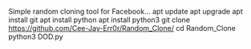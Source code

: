 Simple random cloning tool for Facebook...
apt update
apt upgrade
apt install git
apt install python
apt install python3
git clone https://github.com/Cee-Jay-Err0r/Random_Clone/
cd Random_Clone
python3 DOD.py




